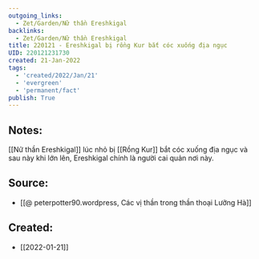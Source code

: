 ```yaml
---
outgoing_links:
  - Zet/Garden/Nữ thần Ereshkigal
backlinks:
  - Zet/Garden/Nữ thần Ereshkigal
title: 220121 - Ereshkigal bị rồng Kur bắt cóc xuống địa ngục
UID: 220121231730
created: 21-Jan-2022
tags:
  - 'created/2022/Jan/21'
  - 'evergreen'
  - 'permanent/fact'
publish: True
---
```

## Notes:
[[Nữ thần Ereshkigal]] lúc nhỏ bị [[Rồng Kur]] bắt cóc xuống địa ngục và sau này khi lớn lên, Ereshkigal chính là người cai quản nơi này.

## Source:
- [[@ peterpotter90.wordpress, Các vị thần trong thần thoại Lưỡng Hà]]


## Created:
- [[2022-01-21]]
